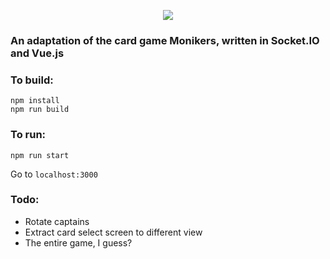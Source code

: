 <p align="center">
  <img src="https://i.imgur.com/Qx6lfR9.png">
</p>

### An adaptation of the card game Monikers, written in Socket.IO and Vue.js

### To build:

```
npm install
npm run build
```

### To run:

```
npm run start
```

Go to `localhost:3000`

### Todo:

* Rotate captains
* Extract card select screen to different view
* The entire game, I guess?